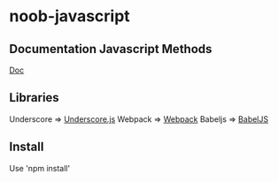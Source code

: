 # noob-javascript

## Documentation Javascript Methods

[Doc](https://developer.mozilla.org/es/)

## Libraries

Underscore => [Underscore.js](https://underscorejs.org/)
Webpack    => [Webpack](https://webpack.js.org/)
Babeljs    => [BabelJS](https://babeljs.io/)

## Install

Use 'npm install'